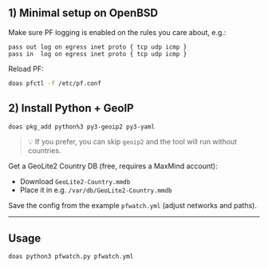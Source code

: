 ## 1) Minimal setup on OpenBSD

Make sure PF logging is enabled on the rules you care about, e.g.:

```pf
pass out log on egress inet proto { tcp udp icmp }
pass in  log on egress inet proto { tcp udp icmp }
```

Reload PF:

```sh
doas pfctl -f /etc/pf.conf
```

## 2) Install Python + GeoIP

```sh
doas pkg_add python%3 py3-geoip2 py3-yaml
```

> 💡 If you prefer, you can skip `geoip2` and the tool will run without countries.

Get a GeoLite2 Country DB (free, requires a MaxMind account):

- Download `GeoLite2-Country.mmdb`  
- Place it in e.g. `/var/db/GeoLite2-Country.mmdb`

Save the config from the example `pfwatch.yml` (adjust networks and paths).

---

## Usage

```sh
doas python3 pfwatch.py pfwatch.yml
```
